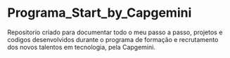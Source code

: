 # Programa_Start_by_Capgemini
Repositorio criado para documentar todo o meu passo a passo, projetos e codigos desenvolvidos durante o programa de formação e recrutamento dos novos talentos em tecnologia, pela Capgemini.
